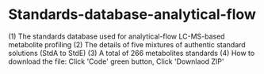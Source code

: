 # Standards-database-analytical-flow
(1) The standards database used for analytical-flow LC-MS-based metabolite profiling 
(2) The details of five mixtures of authentic standard solutions (StdA to StdE)
(3) A total of 266 metabolites standards
(4) How to download the file: 
Click 'Code' green button,
Click 'Downlaod ZIP'
